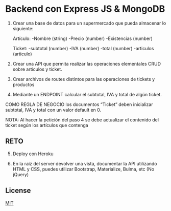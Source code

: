 # Backend con Express JS & MongoDB

1. Crear una base de datos para un supermercado que pueda almacenar lo siguiente:

    Artículo:
        -Nombre (string)
        -Precio (number)
        -Existencias (number)

    Ticket:
        -subtotal (number)
        -IVA (number)
        -total (number)
        -articulos (articulo)

2. Crear una API que permita realizar las operaciones elementales CRUD sobre artículos y ticket.

3. Crear archivos de routes distintos para las operaciones de tickets y productos

4. Mediante un ENDPOINT calcular el subtotal, IVA y total de algún ticket.
    
COMO REGLA DE NEGOCIO los documentos “Ticket” deben inicializar subtotal, IVA y total con un valor default en 0.

NOTA: Al hacer la petición del paso 4 se debe actualizar el contenido del ticket según los artículos que contenga

## RETO
5. Deploy con Heroku

6. En la raíz del server devolver una vista, documentar la API utilizando HTML y CSS, puedes utilizar Bootstrap, Materialize, Bulma, etc (No jQuery)

## License
[MIT](https://choosealicense.com/licenses/mit/)